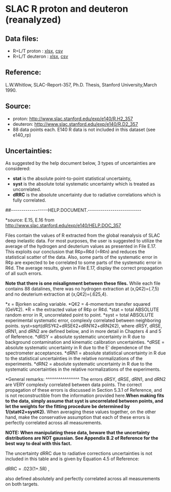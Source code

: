 # SLAC R proton and deuteron (reanalyzed)

## Data files: 
  * R=L/T   proton     : [xlsx](../data/dataframe/10064.xlsx), [csv](../data/dataframe/csv/10064.csv)   
  * R=L/T   deuteron   : [xlsx](../data/dataframe/10065.xlsx), [csv](../data/dataframe/csv/10065.csv)   

## Reference: 
L.W.Whitlow, SLAC-Report-357, Ph.D. Thesis, Stanford University,March 1990. 

## Source:
* proton: http://www.slac.stanford.edu/exp/e140/R.H2_357
* deuteron: http://www.slac.stanford.edu/exp/e140/R.D2_357
* 88 data points each. E140 R data is not included in this dataset (see e140_rp)

## Uncertainties:
  As suggested by the help document below, 3 types of uncertainties are considered:
  * __stat__ is the absolute point-to-point statistical uncertainty,
  * __syst__ is the absolute total systematic uncertainty which is treated as uncorrelated.
  * __dRRC__ is the absolute uncertainty due to radiative correlations which is fully correlated.



##------------------HELP.DOCUMENT.-------------------------- 

*source: E.15, E.16 from http://www.slac.stanford.edu/exp/e140/HELP.DOC_357

Files contain the values of R extracted from the global reanalysis of SLAC deep inelastic data. For most purposes, the user is suggested to utilize the average of the hydrogen and deuterium values as presented in File E.17. This exploits our conclusion that R¢p=R¢d (=R¢n) and reduces the statistical scatter of the data. Also, some parts of the systematic error in R¢p are expected to be correlated to some parts of the systematic error in R¢d. The average results, given in File E.17, display the correct propagation of all such errors. 
 
**Note that there is one misalignment between these files.** While each file contains 88 datalines, there was no hydrogen extraction at (x,Q¢2)=(.7,5) and no deuterium extraction at (x,Q¢2)=(.625,4). 
 
 
*x    = Bjorken scaling variable. 
*Q¢2  = 4-momentum transfer squared (GeV¢2). 
*R    = the extracted value of R¢p or R¢d. 
*stat = total ABSOLUTE random error in R, uncorrelated point to point. 
*syst = total ABSOLUTE experimental systematic error, complexly correlated between neighboring points. syst=sqrt(dRSY¢2+dRSE¢2+dRN1¢2+dRN2¢2), where dRSY, dRSE, dRN1, and dRN2 are defined below, and in more detail in Chapters 4 and 5 of Reference. 
*dRSY = absolute systematic uncertainty in R due to background contamination and kinematic calibration uncertainties. 
*dRSE = absolute systematic uncertainty in R due to the E' dependence of the spectrometer acceptances. 
*dRN1 = absolute statistical uncertainty in R due to the statistical uncertainties in the relative normalizations of the experiments. 
*dRN2 = absolute systematic uncertainty in R due to the systematic uncertainties in the relative normalizations of the experiments. 
 
*General remarks: 
^^^^^^^^^^^^^^^^ 
The errors dRSY, dRSE, dRN1, and dRN2 are VERY complexly correlated between data points. The correct propagation of these errors is discussed in Section 5.3.1 of Reference, and is not reconstructible from 
the information provided here.**When making fits to the data, simply assume that syst is uncorrelated between points, and let the weights for the fitting procedure be determined by 1/(stat¢2+syst¢2).** When averaging these values together, on the other hand, make the conservative assumption that each of these errors is perfectly correlated across all measurements. 
 
**NOTE: When manipulating these data, beware that the uncertainty distributions are NOT gaussian. See Appendix B.2 of Reference for the best way to deal with this fact.** 
 
The uncertainty dRRC due to radiative corrections uncertainties is not included in this table and is given by Equation 4.5 of Reference: 
 
 dRRC = .023(1+.5R) , 
 
also defined absolutely and perfectly correlated across all measurements on both targets. 
 
